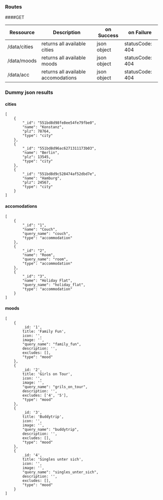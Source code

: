 ### Routes
####GET

|Ressource   | Description  |  on Success | on Failure |
|---|---|---|---|
|/data/cities           | returns all available cities  | json object | statusCode: 404 |
|/data/moods | returns all available moods  | json object | statusCode: 404 | 
|/data/acc           | returns all available accomodations   | json object | statusCode: 404 |

### Dummy json results

#### cities
```
[
    {
        "_id": "551bd8d98fe8ee54fe79fbe0",
        "name": "Konstanz",
        "plz": 78764,
        "type": "city"
    },
    {
        "_id": "551bd8d96ac6271311173b03",
        "name": "Berlin",
        "plz": 13545,
        "type": "city"
    },
    {
        "_id": "551bd8d9c528474af52dbd7e",
        "name": "Hamburg",
        "plz": 24567,
        "type": "city"
    }
]
```

#### accomodations
```
[
    {
        "_id": "1",
        "name": "Couch",
        "query_name": "couch",
        "type": "accommodation"
    },
    {
        "_id": "2",
        "name": "Room",
        "query_name": "room",
        "type": "accommodation"
    },
    {
        "_id": "3",
        "name": "Holiday Flat",
        "query_name": "holiday_flat",
        "type": "accommodation"
    }
]
```

#### moods
```
[
    {
        _id: '1',
        title: 'Family Fun',
        icon: '',
        image: '',
        "query_name": "family_fun",
        description: '',
        excludes: [],
        "type": "mood"
    },
    {
        _id: '2',
        title: 'Girls on Tour',
        icon: '',
        image: '',
        "query_name": "grils_on_tour",
        description: '',
        excludes: ['4', '5'],
        "type": "mood"
    },
    {
        _id: '3',
        title: 'Buddytrip',
        icon: '',
        image: '',
        "query_name": "buddytrip",
        description: '',
        excludes: [],
        "type": "mood"
    },
    {
        _id: '4',
        title: 'Singles unter sich',
        icon: '',
        image: '',
        "query_name": "singles_unter_sich",
        description: '',
        excludes: [],
        "type": "mood"
    }
]
```
